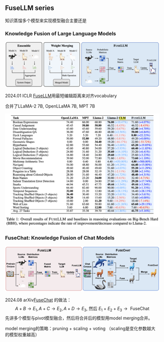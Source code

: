 ## FuseLLM series

知识蒸馏多个模型来实现模型融合主要还是

### Knowledge Fusion of Large Language Models

![](../../../../../Attachments/4.%20Artificial%20intelligence/2.%20Approaches/Artificial%20neural%20network/Large%20language%20model/LLM%20fusion/LLM%20knowledge%20distillation/IMG-20250414165009301.png)

2024.01 ICLR [FuseLLM](https://openreview.net/forum?id=jiDsk12qcz)用最短编辑距离来对齐vocabulary

合并了LLaMA-2 7B, OpenLLaMA 7B, MPT 7B

![](../../../../../Attachments/4.%20Artificial%20intelligence/2.%20Approaches/Artificial%20neural%20network/Large%20language%20model/LLM%20fusion/LLM%20knowledge%20distillation/IMG-20250414172715076.png)


### FuseChat: Knowledge Fusion of Chat Models

![](../../../../../Attachments/4.%20Artificial%20intelligence/2.%20Approaches/Artificial%20neural%20network/Large%20language%20model/LLM%20fusion/LLM%20knowledge%20distillation/IMG-20250414205553769.png)

2024.08 arXiv[FuseChat](https://arxiv.org/abs/2408.07990) 的做法：
$$
A+B \rightarrow E_1, A+C \rightarrow E_2, A+D \rightarrow E_3 \text {, 然后 } E_1+E_2+E_3 \rightarrow \text { FuseChat }
$$
先讲多个模型与pivot模型融合，然后将合并后的模型用model merging合并。

model merging的策略：pruning + scaling + voting （scaling是变化参数越大的模型权重越高）






